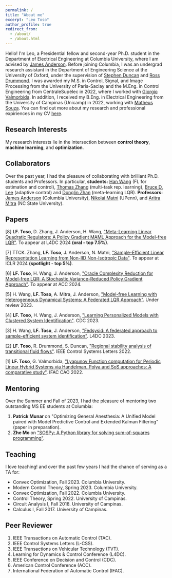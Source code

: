 ```yaml
---
permalink: /
title: "About me"
excerpt: "Leo Toso"
author_profile: true
redirect_from: 
  - /about/
  - /about.html
---
```


Hello! I'm Leo, a Presidential fellow and second-year Ph.D. student in the Department of Electrical Engineering at Columbia University, where I am advised by [James Anderson](https://www.columbia.edu/~ja3451/). Before joining Columbia, I was an undergrad research assistant in the Department of Engineering Science at the University of Oxford, under the supervision of [Stephen Duncan](https://scholar.google.com/citations?user=l99dKkMAAAAJ&hl=en) and [Ross Drummond](https://scholar.google.com/citations?user=7eI7h3UAAAAJ&hl=en). I was awarded my M.S. in Control, Signal, and Image Processing from the University of Paris-Saclay and the M.Eng. in Control Engineering from CentraleSupélec in 2022, where I worked with [Giorgio Valmorbida](https://scholar.google.com/citations?user=FgtzOj0AAAAJ&hl=en). In addition, I received my B.Eng. in Electrical Engineering from the University of Campinas (Unicamp) in 2022, working with [Matheus Souza](https://scholar.google.com/citations?user=DeQYj8QAAAAJ&hl=en). You can find out more about my research and professional expiriences in my CV [here](https://drive.google.com/file/d/1KMEcRGXyzPxKzNBeniAHbScL-8E_HuDe/view?usp=sharing). 



Research Interests
------

My research interests lie in the intersection between <b>control theory</b>, <b>machine learning</b>, and <b>optimization</b>.


Collaborators
------
Over the past year, I had the pleasure of collaborating with brilliant Ph.D. students and Professors. In particular, <b>students:</b> [Han Wang](https://scholar.google.com/citations?user=ALzWbZQAAAAJ&hl=en) (FL for estimation and control), [Thomas Zhang](https://thomaszh3.github.io/) (multi-task rep. learning), [Bruce D. Lee](https://brucedlee.github.io/) (adaptive control) and [Donglin Zhan](https://scholar.google.com/citations?hl=en&user=SkUje2YAAAAJ&view_op=list_works&sortby=pubdate) (meta-learning LQR). <b>Professors:</b> [James Anderson](https://www.columbia.edu/~ja3451/) (Columbia University), [Nikolai Matni](https://nikolaimatni.github.io/) (UPenn), and [Aritra Mitra](https://amitra2.wordpress.ncsu.edu/) (NC State University).

Papers
------

[8] <b>LF. Toso</b>, D. Zhang, J. Anderson, H. Wang, ["Meta-Learning Linear Quadratic Regulators: A Policy Gradient MAML Approach for the Model-free LQR"](https://arxiv.org/abs/2401.14534). To appear at L4DC 2024 <b>(oral - top 7.5%)</b>. 

[7] TTCK. Zhang, <b>LF. Toso</b>, J. Anderson, N. Matni, ["Sample-Efficient Linear Representation Learning from Non-IID Non-Isotropic Data"](https://openreview.net/forum?id=Tr3fZocrI6). To appear at ICLR 2024 <b>(spotlight - top 5%)</b>. 

[6] <b>LF. Toso</b>, H. Wang, J. Anderson, ["Oracle Complexity Reduction for Model-free LQR: A Stochastic Variance-Reduced Policy Gradient Approach"](https://arxiv.org/abs/2309.10679). To appear at ACC 2024. 

[5] H. Wang, <b>LF. Toso</b>, A. Mitra, J. Anderson, ["Model-free Learning with Heterogeneous Dynamical Systems: A Federated LQR Approach"](https://arxiv.org/abs/2308.11743). Under review 2023.

[4] <b>LF. Toso</b>, H. Wang, J. Anderson, ["Learning Personalized Models with Clustered System Identification"](https://ieeexplore.ieee.org/document/10383950). CDC 2023. 

[3] H. Wang, <b>LF. Toso</b>, J. Anderson, ["Fedsysid: A federated approach to sample-efficient system identification"](https://proceedings.mlr.press/v211/wang23d.html). L4DC 2023. 

[2] <b>LF. Toso</b>, R. Drummond, S. Duncan, ["Regional stability analysis of transitional fluid flows"](https://ieeexplore.ieee.org/abstract/document/9687846). IEEE Control Systems Letters 2022. 

[1] <b>LF. Toso</b>, G. Valmorbida, ["Lyapunov Function computation for Periodic Linear Hybrid Systems via Handelman, Polya and SoS approaches: A comparative study"](https://www.sciencedirect.com/science/article/pii/S2405896322011880). IFAC CAO 2022.


Mentoring
------
Over the Summer and Fall of 2023, I had the pleasure of mentoring two outstanding MS EE students at Columbia:
1. <b>Patrick Munar </b> on "Optimizing General Anesthesia: A Unified Model paired with Model Predictive Control and Extended Kalman Filtering" (paper in preparation).
2. <b>Zhe Mo </b> on ["SOSPy: A Python library for solving sum-of-squares programming"](https://pypi.org/project/SOSPy/).


Teaching
------
I love teaching! and over the past few years I had the chance of serving as a TA for:

<ul>
<li>  Convex Optimization, Fall 2023. Columbia University. </li>
<li> Modern Control Theory, Spring 2023. Columbia University.  </li>
<li> Convex Optimization, Fall 2022. Columbia University.  </li>
<li> Control Theory, Spring 2022. University of Campinas.  </li>
<li> Circuit Analysis I, Fall 2018. University of Campinas.  </li>
<li> Calculus I, Fall 2017. University of Campinas.  </li>

</ul>

Peer Reviewer
------
1. IEEE Transactions on Automatic Control (TAC).
2. IEEE Control Systems Letters (L-CSS).
3. IEEE Transactions on Vehicular Technology (TVT).
4. Learning for Dynamics & Control Conference (L4DC).
5. IEEE Conference on Decision and Control (CDC).
6. American Control Conference (ACC).
7. International Federation of Automatic Control (IFAC).


